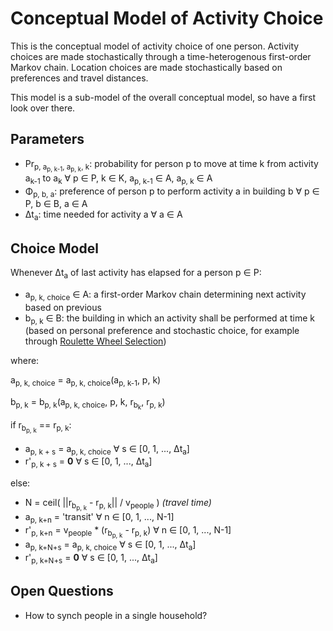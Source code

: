 # Conceptual Model of Activity Choice

This is the conceptual model of activity choice of one person. Activity choices are made stochastically through a time-heterogenous first-order Markov chain. Location choices are made stochastically based on preferences and travel distances.

This model is a sub-model of the overall conceptual model, so have a first look over there.

## Parameters

* Pr<sub>p, a<sub>p, k-1</sub>, a<sub>p, k</sub>, k</sub>: probability for person p to move at time k from activity a<sub>k-1</sub> to a<sub>k</sub> &forall; p &isin; P, k &isin; K, a<sub>p, k-1</sub> &isin; A, a<sub>p, k</sub> &isin; A
* &Phi;<sub>p, b, a</sub>: preference of person p to perform activity a in building b &forall; p &isin; P, b &isin; B, a &isin; A
* &Delta;t<sub>a</sub>: time needed for activity a &forall; a &isin; A

## Choice Model

Whenever &Delta;t<sub>a</sub> of last activity has elapsed for a person p &isin; P:

* a<sub>p, k, choice</sub> &isin; A: a first-order Markov chain determining next activity based on previous
* b<sub>p, k</sub> &isin; B: the building in which an activity shall be performed at time k (based on personal preference and stochastic choice, for example through [Roulette Wheel Selection](https://en.wikipedia.org/wiki/Fitness_proportionate_selection))

where:

a<sub>p, k, choice</sub> = a<sub>p, k, choice</sub>(a<sub>p, k-1</sub>, p, k)

b<sub>p, k</sub> = b<sub>p, k</sub>(a<sub>p, k, choice</sub>, p, k, r<sub>b<sub>k</sub></sub>, r<sub>p, k</sub>)

if r<sub>b<sub>p, k</sub></sub> == r<sub>p, k</sub>:

* a<sub>p, k + s</sub> = a<sub>p, k, choice</sub> &forall; s &isin; [0, 1, ..., &Delta;t<sub>a</sub>]
* r'<sub>p, k + s</sub> = **0** &forall; s &isin; [0, 1, ..., &Delta;t<sub>a</sub>]

else:

* N = ceil( ||r<sub>b<sub>p, k</sub></sub> - r<sub>p, k</sub>|| / v<sub>people</sub> ) *(travel time)*
* a<sub>p, k+n</sub> = 'transit' &forall; n &isin; [0, 1, ..., N-1]
* r'<sub>p, k+n</sub> = v<sub>people</sub> * (r<sub>b<sub>p, k</sub></sub> - r<sub>p, k</sub>) &forall; n &isin; [0, 1, ..., N-1]
* a<sub>p, k+N+s</sub> = a<sub>p, k, choice</sub> &forall; s &isin; [0, 1, ..., &Delta;t<sub>a</sub>]
* r'<sub>p, k+N+s</sub> = **0** &forall; s &isin; [0, 1, ..., &Delta;t<sub>a</sub>]

## Open Questions

* How to synch people in a single household?
